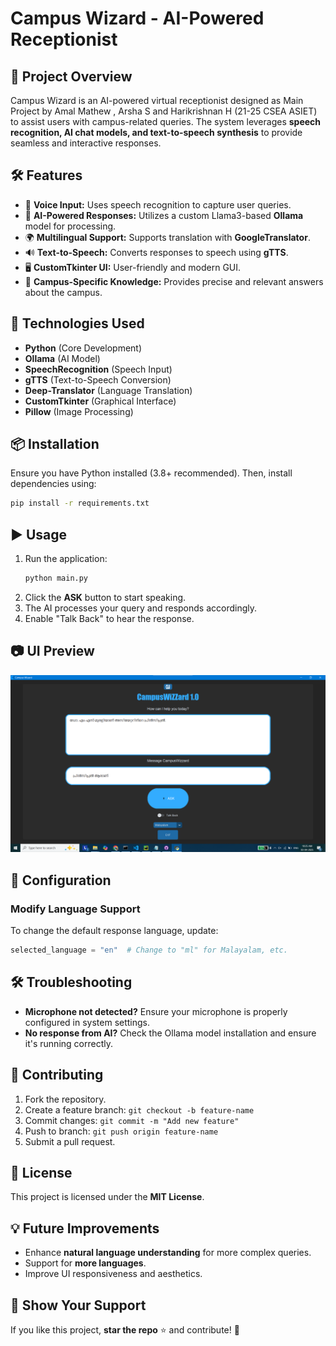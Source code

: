 # Campus Wizard - AI-Powered Receptionist

## 📌 Project Overview
Campus Wizard is an AI-powered virtual receptionist designed as Main Project by Amal Mathew , Arsha S and Harikrishnan H (21-25 CSEA ASIET) to assist users with campus-related queries. The system leverages **speech recognition, AI chat models, and text-to-speech synthesis** to provide seamless and interactive responses.

## 🛠 Features
- 🎤 **Voice Input:** Uses speech recognition to capture user queries.
- 🤖 **AI-Powered Responses:** Utilizes a custom Llama3-based **Ollama** model for processing.
- 🌍 **Multilingual Support:** Supports translation with **GoogleTranslator**.
- 🔊 **Text-to-Speech:** Converts responses to speech using **gTTS**.
- 🖥 **CustomTkinter UI:** User-friendly and modern GUI.
- 🏫 **Campus-Specific Knowledge:** Provides precise and relevant answers about the campus.

## 🚀 Technologies Used
- **Python** (Core Development)
- **Ollama** (AI Model)
- **SpeechRecognition** (Speech Input)
- **gTTS** (Text-to-Speech Conversion)
- **Deep-Translator** (Language Translation)
- **CustomTkinter** (Graphical Interface)
- **Pillow** (Image Processing)

## 📦 Installation
Ensure you have Python installed (3.8+ recommended). Then, install dependencies using:
```sh
pip install -r requirements.txt
```

## ▶️ Usage
1. Run the application:
   ```sh
   python main.py
   ```
2. Click the **ASK** button to start speaking.
3. The AI processes your query and responds accordingly.
4. Enable "Talk Back" to hear the response.

## 📷 UI Preview
![Campus Wizard UI](image.png)

## 📖 Configuration
### Modify Language Support
To change the default response language, update:
```python
selected_language = "en"  # Change to "ml" for Malayalam, etc.
```

## 🛠 Troubleshooting
- **Microphone not detected?** Ensure your microphone is properly configured in system settings.
- **No response from AI?** Check the Ollama model installation and ensure it's running correctly.

## 🤝 Contributing
1. Fork the repository.
2. Create a feature branch: `git checkout -b feature-name`
3. Commit changes: `git commit -m "Add new feature"`
4. Push to branch: `git push origin feature-name`
5. Submit a pull request.

## 📜 License
This project is licensed under the **MIT License**.

## 💡 Future Improvements
- Enhance **natural language understanding** for more complex queries.
- Support for **more languages**.
- Improve UI responsiveness and aesthetics.

## 🌟 Show Your Support
If you like this project, **star the repo** ⭐ and contribute! 🚀

